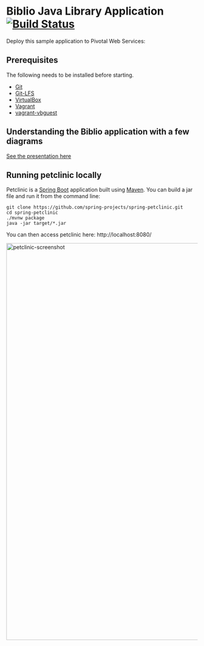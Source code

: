 # Biblio Java Library Application [![Build Status](https://travis-ci.com/llecorps/Library2.svg?branch=master)](https://travis-ci.com/llecorps/Library2)
Deploy this sample application to Pivotal Web Services:


## Prerequisites
The following needs to be installed before starting.
* [Git](https://git-scm.com/downloads)
* [Git-LFS](https://git-lfs.github.com/)
* [VirtualBox](https://www.virtualbox.org/wiki/Downloads)
* [Vagrant](https://www.vagrantup.com/downloads.html)
* [vagrant-vbguest](https://github.com/dotless-de/vagrant-vbguest)


## Understanding the Biblio application with a few diagrams
<a href="https://speakerdeck.com/">See the presentation here</a>

## Running petclinic locally
Petclinic is a [Spring Boot](https://spring.io/guides/gs/spring-boot) application built using [Maven](https://spring.io/guides/gs/maven/). You can build a jar file and run it from the command line:


```
git clone https://github.com/spring-projects/spring-petclinic.git
cd spring-petclinic
./mvnw package
java -jar target/*.jar
```

You can then access petclinic here: http://localhost:8080/

<img width="1042" alt="petclinic-screenshot" src="https://cloud.githubusercontent.com/assets/838318/19727082/2aee6d6c-9b8e-11e6-81fe-e889a5ddfded.png">
